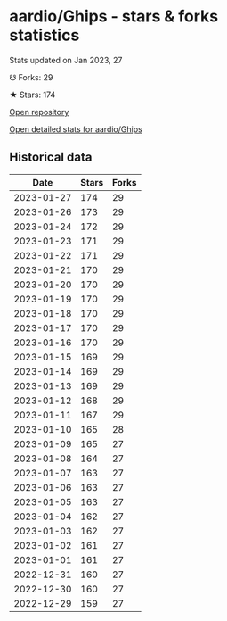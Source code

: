 # aardio/Ghips - stars & forks statistics

Stats updated on Jan 2023, 27

☋ Forks: 29

★ Stars: 174

[Open repository](https://github.com/aardio/Ghips)

[Open detailed stats for aardio/Ghips](https://reviewgithub.com/rep/aardio/Ghips)

## Historical data
| Date | Stars | Forks |
|------|-------|-------|
| 2023-01-27 | 174 | 29 | 
| 2023-01-26 | 173 | 29 | 
| 2023-01-24 | 172 | 29 | 
| 2023-01-23 | 171 | 29 | 
| 2023-01-22 | 171 | 29 | 
| 2023-01-21 | 170 | 29 | 
| 2023-01-20 | 170 | 29 | 
| 2023-01-19 | 170 | 29 | 
| 2023-01-18 | 170 | 29 | 
| 2023-01-17 | 170 | 29 | 
| 2023-01-16 | 170 | 29 | 
| 2023-01-15 | 169 | 29 | 
| 2023-01-14 | 169 | 29 | 
| 2023-01-13 | 169 | 29 | 
| 2023-01-12 | 168 | 29 | 
| 2023-01-11 | 167 | 29 | 
| 2023-01-10 | 165 | 28 | 
| 2023-01-09 | 165 | 27 | 
| 2023-01-08 | 164 | 27 | 
| 2023-01-07 | 163 | 27 | 
| 2023-01-06 | 163 | 27 | 
| 2023-01-05 | 163 | 27 | 
| 2023-01-04 | 162 | 27 | 
| 2023-01-03 | 162 | 27 | 
| 2023-01-02 | 161 | 27 | 
| 2023-01-01 | 161 | 27 | 
| 2022-12-31 | 160 | 27 | 
| 2022-12-30 | 160 | 27 | 
| 2022-12-29 | 159 | 27 | 

